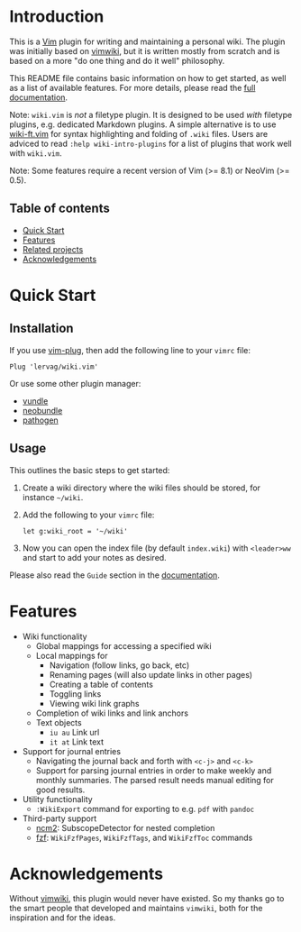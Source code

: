 # Introduction

This is a [Vim](http://www.vim.org/) plugin for writing and maintaining
a personal wiki. The plugin was initially based on
[vimwiki](https://github.com/vimwiki/vimwiki), but it is written mostly from
scratch and is based on a more "do one thing and do it well" philosophy.

This README file contains basic information on how to get started, as well as
a list of available features. For more details, please read the
[full documentation](doc/wiki.txt).

Note: `wiki.vim` is _not_ a filetype plugin. It is designed to be used _with_
      filetype plugins, e.g. dedicated Markdown plugins. A simple alternative
      is to use [wiki-ft.vim](https://github.com/lervag/wiki-ft.vim) for syntax
      highlighting and folding of `.wiki` files. Users are adviced to read
      `:help wiki-intro-plugins` for a list of plugins that work well with
      `wiki.vim`.

Note: Some features require a recent version of Vim (>= 8.1) or NeoVim (>= 0.5).

## Table of contents

* [Quick Start](#quick-start)
* [Features](#features)
* [Related projects](#related-projects)
* [Acknowledgements](#acknowledgements)

# Quick Start

## Installation

If you use [vim-plug](https://github.com/junegunn/vim-plug), then add the
following line to your `vimrc` file:

```vim
Plug 'lervag/wiki.vim'
```

Or use some other plugin manager:
* [vundle](https://github.com/gmarik/vundle)
* [neobundle](https://github.com/Shougo/neobundle.vim)
* [pathogen](https://github.com/tpope/vim-pathogen)

## Usage

This outlines the basic steps to get started:

1. Create a wiki directory where the wiki files should be stored, for instance
   `~/wiki`.

2. Add the following to your `vimrc` file:

   ```vim
   let g:wiki_root = '~/wiki'
   ```

3. Now you can open the index file (by default `index.wiki`) with `<leader>ww`
   and start to add your notes as desired.

Please also read the `Guide` section in the [documentation](doc/wiki.txt).

# Features

* Wiki functionality
  * Global mappings for accessing a specified wiki
  * Local mappings for
    * Navigation (follow links, go back, etc)
    * Renaming pages (will also update links in other pages)
    * Creating a table of contents
    * Toggling links
    * Viewing wiki link graphs
  * Completion of wiki links and link anchors
  * Text objects
    * `iu au` Link url
    * `it at` Link text
* Support for journal entries
  * Navigating the journal back and forth with `<c-j>` and `<c-k>`
  * Support for parsing journal entries in order to make weekly and monthly
    summaries. The parsed result needs manual editing for good results.
* Utility functionality
  * `:WikiExport` command for exporting to e.g. `pdf` with `pandoc`
* Third-party support
  * [ncm2](https://github.com/ncm2/ncm2): SubscopeDetector for nested completion
  * [fzf](https://github.com/junegunn/fzf): `WikiFzfPages`, `WikiFzfTags`, and `WikiFzfToc` commands

# Acknowledgements

Without [vimwiki](https://github.com/vimwiki/vimwiki), this plugin would never
have existed. So my thanks go to the smart people that developed and maintains
`vimwiki`, both for the inspiration and for the ideas.

